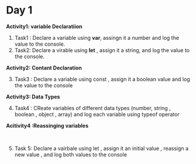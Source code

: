 # Day 1

**Activity1: variable Declaratiion**

1. Task1 : Declare a variable using **var**, assingn it a number and log the value to the console.
2. Task2: Declare a virable using **let** , assign it a string, and log the value to the console.
   <br>

**Activity2: Contant Declaration**
<br>

3. Task3 : Declare a variable using const , assign it a boolean value and log the value to the console
   <br>

**Activity3: Data Types**
<br>

4. Task4 : CReate variables of different data types (number, string , boolean , object , array) and log each variable using typeof operator
   <br>

**Acitivity4 :Reassinging variables**

<br>

5. Task 5: Declare a vairbale using let , assign it an initial value , reassign a new value , and log both values to the console
   <br>
